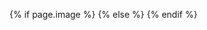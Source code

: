 <head>
  <!-- Google Tag Manager -->
  <script>(function(w,d,s,l,i){w[l]=w[l]||[];w[l].push({'gtm.start':
  new Date().getTime(),event:'gtm.js'});var f=d.getElementsByTagName(s)[0],
  j=d.createElement(s),dl=l!='dataLayer'?'&l='+l:'';j.async=true;j.src=
  'https://www.googletagmanager.com/gtm.js?id='+i+dl;f.parentNode.insertBefore(j,f);
  })(window,document,'script','dataLayer','GTM-KN843XQ');</script>
  <!-- End Google Tag Manager -->

  <meta charset="utf-8">
  <meta http-equiv="X-UA-Compatible" content="IE=edge">
  <meta name="viewport" content="width=device-width, initial-scale=1">

  <title>{% if page.title %}{{ page.title }}{% else %}Jetty | Plataforma de Tecnología que Mejora el Transporte en las ciudades.{% endif %}</title>
  <meta name="author" content="Jetty">
  <meta property="og:title" content="{%if page.title %}{{ page.title }}{% else %}{{ site.title }}{% endif %}">
  <meta name="description" content="{% if page.description %}{{ page.description }}{% else %}{{ site.description }}{% endif %}">

  <meta name="keywords" content="jetty, jetty mx, jettymx, jetty transporte, jetty cdmx, transporte, personal, organizaciones, movilidad, movilidad urbana, traslado, transporte privado, transporte de personal, viajes compartidos, camión de personal, transporte, renta de transporte, transporte ejecutivo, transporte empresarial, transporte para grupos, servicio de transporte, uber pool, caravana, caravanaapp, caravana app, bussi, blablacar, blabla car, Lipu, Utep, Trosten, Schoolastico, xpressbuss, mxbus">

  <meta property="og:description" content="{% if page.description %}{{ page.description }}{% else %}{{ site.description }}{% endif %}">
  <meta property="og:url" content="http://jetty.mx">

  {% if page.image %}
    <meta property="og:image" content="{{page.image}}" />
  {% else %}
    <meta property="og:image" content="https://www.jetty.mx/img/Jetty_MX.png" />
  {% endif %}

  <link rel="shortcut icon" type="image/png" href="/favicon.png">
  <link rel="shortcut icon" type="image/png" href="/favicon.ico">
  <link rel="stylesheet" type="text/css" href="/css/bootstrap.min.css">
  <link rel="stylesheet" type="text/css" href="/css/aos.css">
  <link rel="stylesheet" type="text/css" href="/css/bootstrap-datetimepicker.min.css" />
  <link rel="stylesheet" type="text/css" href="/css/site.css">
  <link rel="stylesheet" type="text/css" href="/css/navbar.css">
  <link rel="stylesheet" type="text/css" href="/css/font/TT-commons.css">
  <!-- <link rel="stylesheet" type="text/css" href="/css/TextStyles.css"> -->

  <link rel="canonical" href="{{ page.url | replace:'index.html','' | prepend: site.baseurl | prepend: site.url }}">

  <script src="https://maps.googleapis.com/maps/api/js?key=AIzaSyCtWd5YkzOiLMhJRd-nUQo8ZfvRyB5nRmU&callback=initMap"
    async defer></script>

  <script type="application/ld+json">
    {
      "@context": "http://schema.org",
      "@type": "Organization",
      "name": "Jetty",
      "url": "https://www.jetty.mx",
      "logo": "https://www.jetty.mx/img/Jetty_Logo.jpg",
      "author": "Jetty",
      "image": "https://www.jetty.mx/img/Jetty-MX.jpg",
      "description": "Somos la Plataforma de Tecnología que Mejora el Transporte Colectivo, Nos Adaptamos a Instituciones Educativas, Corporativos, Gobierno, Comienza a Disfrutar de las Calles con una Mejor Movilidad",
      "downloadUrl": "https://itunes.apple.com/us/app/jetty-soluciona-tu-transporte/id1276413293?l=es&ls=1&mt=8",
      "downloadUrl": "https://play.google.com/store/apps/details?id=mx.jetty.jetty",
      "SoftwareApplication": "Android, iOS",
      "publisher": "Jetty MX",
      "publisher": "Jetty MX",
      "applicationCategory": "Transport",
      "sameAs": [
        "https://www.facebook.com/JettyMX/",
        "https://www.instagram.com/jetty.mx/",
        "https://twitter.com/jettymx"
      ]
    }
  </script>

</head>

